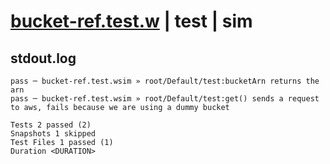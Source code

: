 # [bucket-ref.test.w](../../../../../../tests/sdk_tests/bucket/bucket-ref.test.w) | test | sim

## stdout.log
```log
pass ─ bucket-ref.test.wsim » root/Default/test:bucketArn returns the arn                                              
pass ─ bucket-ref.test.wsim » root/Default/test:get() sends a request to aws, fails because we are using a dummy bucket

Tests 2 passed (2)
Snapshots 1 skipped
Test Files 1 passed (1)
Duration <DURATION>
```

